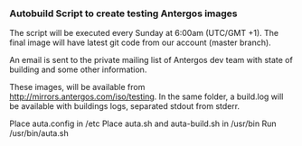 ### Autobuild Script to create testing Antergos images

The script will be executed every Sunday at 6:00am (UTC/GMT +1). The final image will have 
latest git code from our account (master branch).

An email is sent to the private mailing list of Antergos dev team with state of building and some other information.

These images, will be available from http://mirrors.antergos.com/iso/testing. In the same folder, a build.log will be
available with buildings logs, separated stdout from stderr.

Place auta.config in /etc
Place auta.sh and auta-build.sh in /usr/bin
Run /usr/bin/auta.sh